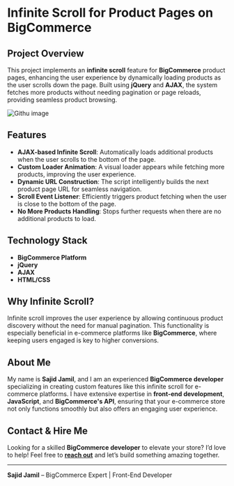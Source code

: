 # Infinite Scroll for Product Pages on BigCommerce

## Project Overview

This project implements an **infinite scroll** feature for **BigCommerce** product pages, enhancing the user experience by dynamically loading products as the user scrolls down the page. Built using **jQuery** and **AJAX**, the system fetches more products without needing pagination or page reloads, providing seamless product browsing.

![Githu image ](https://github.com/user-attachments/assets/ee50930c-536b-4d7e-b49c-78793e5ec0fe)

## Features

- **AJAX-based Infinite Scroll**: Automatically loads additional products when the user scrolls to the bottom of the page.
- **Custom Loader Animation**: A visual loader appears while fetching more products, improving the user experience.
- **Dynamic URL Construction**: The script intelligently builds the next product page URL for seamless navigation.
- **Scroll Event Listener**: Efficiently triggers product fetching when the user is close to the bottom of the page.
- **No More Products Handling**: Stops further requests when there are no additional products to load.

## Technology Stack

- **BigCommerce Platform**
- **jQuery**
- **AJAX**
- **HTML/CSS**

## Why Infinite Scroll?

Infinite scroll improves the user experience by allowing continuous product discovery without the need for manual pagination. This functionality is especially beneficial in e-commerce platforms like **BigCommerce**, where keeping users engaged is key to higher conversions.

## About Me

My name is **Sajid Jamil**, and I am an experienced **BigCommerce developer** specializing in creating custom features like this infinite scroll for e-commerce platforms. I have extensive expertise in **front-end development**, **JavaScript**, and **BigCommerce's API**, ensuring that your e-commerce store not only functions smoothly but also offers an engaging user experience.

## Contact & Hire Me

Looking for a skilled **BigCommerce developer** to elevate your store? I’d love to help! Feel free to **[reach out](mailto:sajidjamil.met@gmail.com)** and let’s build something amazing together.

---

**Sajid Jamil** – BigCommerce Expert | Front-End Developer
